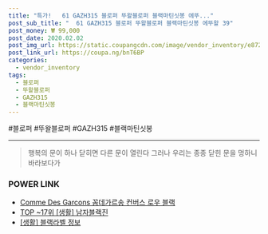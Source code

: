 ```yaml
--- 
title: "특가!   61 GAZH315 블로퍼 뚜왈블로퍼 블랙마틴싯봉 에뚜..." 
post_sub_title: "  61 GAZH315 블로퍼 뚜왈블로퍼 블랙마틴싯봉 에뚜왈 39" 
post_money: ₩ 99,000 
post_date: 2020.02.02 
post_img_url: https://static.coupangcdn.com/image/vendor_inventory/e872/ac339372a1a2184819b64f4ea6db08cfc9ed6baf0ef515db1ca8bf0d3c70.jpg 
post_link_url: https://coupa.ng/bnT6BP 
categories: 
  - vendor_inventory 
tags: 
  - 블로퍼 
  - 뚜왈블로퍼 
  - GAZH315 
  - 블랙마틴싯봉 
--- 
```

  #블로퍼 #뚜왈블로퍼 #GAZH315 #블랙마틴싯봉 
<hr> 

> 행복의 문이 하나 닫히면 다른 문이 열린다 그러나 우리는 종종 닫힌 문을 멍하니 바라보다가 


### POWER LINK

* <a href="https://blog.naver.com/fasyy4321/221791832713" target="_blank">Comme Des Garcons 꼼데가르송 컨버스 로우 블랙</a>
* <a href="https://blog.naver.com/fasyy4321/221783295477" target="_blank"> TOP ~17위 [생활] 남자블랙진</a>
* <a href="https://blog.naver.com/santokki14/221764724717" target="_blank"> [생활] 블랙라벨 정보 </a>
